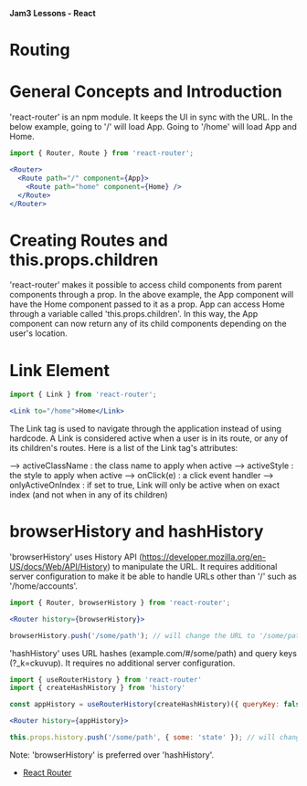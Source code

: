 **Jam3 Lessons - React**

# Routing



# General Concepts and Introduction

'react-router' is an npm module. It keeps the UI in sync with the URL. In the below example, going to '/' will load App. Going to '/home' will load App and Home.

```js
import { Router, Route } from 'react-router';
```
```jsx
<Router>
  <Route path="/" component={App}>
  	<Route path="home" component={Home} />
  </Route>
</Router>
```



# Creating Routes and this.props.children

'react-router' makes it possible to access child components from parent components through a prop. In the above example, the App component will have the Home component passed to it as a prop. App can access Home through a variable called 'this.props.children'. In this way, the App component can now return any of its child components depending on the user's location.



# Link Element

```js
import { Link } from 'react-router';
```
```jsx
<Link to="/home">Home</Link>
```

The Link tag is used to navigate through the application instead of using hardcode. A Link is considered active when a user is in its route, or any of its children's routes. Here is a list of the Link tag's attributes:

 --> activeClassName : the class name to apply when active
 --> activeStyle : the style to apply when active
 --> onClick(e) : a click event handler
 --> onlyActiveOnIndex : if set to true, Link will only be active when on exact index (and not when in any of its children)



# browserHistory and hashHistory

'browserHistory' uses History API (https://developer.mozilla.org/en-US/docs/Web/API/History) to manipulate the URL. It requires additional server configuration to make it be able to handle URLs other than '/' such as '/home/accounts'.

```js
import { Router, browserHistory } from 'react-router';
```
```jsx
<Router history={browserHistory}>
```
```js
browserHistory.push('/some/path'); // will change the URL to '/some/path'
```

'hashHistory' uses URL hashes (example.com/#/some/path) and query keys (?_k=ckuvup). It requires no additional server configuration.

```js
import { useRouterHistory } from 'react-router'
import { createHashHistory } from 'history'
```
```js
const appHistory = useRouterHistory(createHashHistory)({ queryKey: false });
```
```jsx
<Router history={appHistory}>
```
```js
this.props.history.push('/some/path', { some: 'state' }); // will change the URL to '/some/path'
```

Note: 'browserHistory' is preferred over 'hashHistory'.



- [React Router](https://github.com/ReactTraining/react-router)